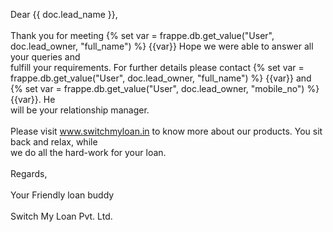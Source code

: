Dear {{ doc.lead_name }},<br><br>
Thank you for meeting {% set var = frappe.db.get_value("User", doc.lead_owner, "full_name") %} {{var}}  Hope we were able to answer all your queries and<br>
fulfill your requirements. For further details please contact {% set var = frappe.db.get_value("User", doc.lead_owner, "full_name") %} {{var}} and 
{% set var = frappe.db.get_value("User", doc.lead_owner, "mobile_no") %} {{var}}. He<br> 
will be your relationship manager.<br><br>
Please visit www.switchmyloan.in to know more about our products. You sit back and relax, while<br>
we do all the hard-work for your loan.<br><br>
Regards,<br><br>
Your Friendly loan buddy<br><br>
Switch My Loan Pvt. Ltd.<br>